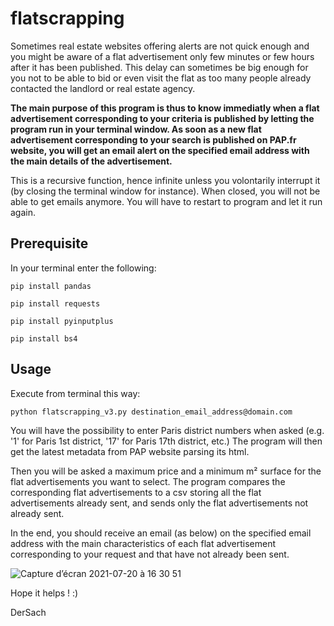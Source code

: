 # flatscrapping
Sometimes real estate websites offering alerts are not quick enough and you might be aware of a flat advertisement only few minutes or few hours after it has been published. This delay can sometimes be big enough for you not to be able to bid or even visit the flat as too many people already contacted the landlord or real estate agency.

**The main purpose of this program is thus to know immediatly when a flat advertisement corresponding to your criteria is published by letting the program run in your terminal window. As soon as a new flat advertisement corresponding to your search is published on PAP.fr website, you will get an email alert on the specified email address with the main details of the advertisement.**

This is a recursive function, hence infinite unless you volontarily interrupt it (by closing the terminal window for instance). When closed, you will not be able to get emails anymore. You will have to restart to program and let it run again.

## **Prerequisite**

In your terminal enter the following:

`pip install pandas`

`pip install requests`

`pip install pyinputplus`

`pip install bs4`

## **Usage**

Execute from terminal this way:

`python flatscrapping_v3.py destination_email_address@domain.com`

You will have the possibility to enter Paris district numbers when asked (e.g. '1' for Paris 1st district, '17' for Paris 17th district, etc.)
The program will then get the latest metadata from PAP website parsing its html.

Then you will be asked a maximum price and a minimum m² surface for the flat advertisements you want to select. The program compares the corresponding flat advertisements to a csv storing all the flat advertisements already sent, and sends only the flat advertisements not already sent.

In the end, you should receive an email (as below) on the specified email address with the main characteristics of each flat advertisement corresponding to your request and that have not already been sent.

![Capture d’écran 2021-07-20 à 16 30 51](https://user-images.githubusercontent.com/78410163/126343066-c1a1bd10-39a6-4d45-9fc9-36b4f52d58eb.png)

Hope it helps ! :)

DerSach

